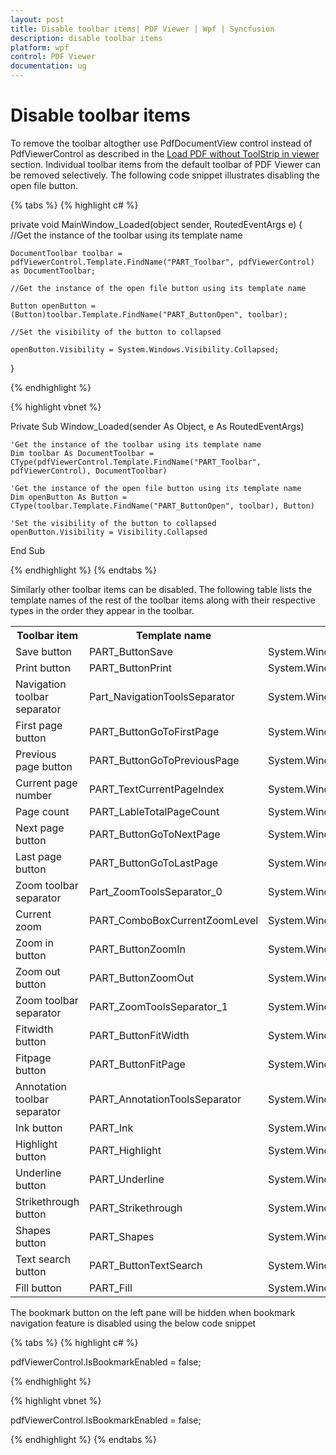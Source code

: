 ```yaml
---
layout: post
title: Disable toolbar items| PDF Viewer | Wpf | Syncfusion
description: disable toolbar items
platform: wpf
control: PDF Viewer
documentation: ug
---
```


# Disable toolbar items

To remove the toolbar altogther use PdfDocumentView control instead of PdfViewerControl as described in the [Load PDF without ToolStrip in viewer](https://help.syncfusion.com/wpf/pdfviewer/how-to/load-pdf-without-toolstrip-in-viewer) section. Individual toolbar items from the default toolbar of PDF Viewer can be removed selectively. The following code snippet illustrates disabling the open file button. 


{% tabs %}
{% highlight c# %}

private void MainWindow_Loaded(object sender, RoutedEventArgs e)
{
	//Get the instance of the toolbar using its template name

	DocumentToolbar toolbar = pdfViewerControl.Template.FindName("PART_Toolbar", pdfViewerControl) as DocumentToolbar;

	//Get the instance of the open file button using its template name

	Button openButton = (Button)toolbar.Template.FindName("PART_ButtonOpen", toolbar);

	//Set the visibility of the button to collapsed 

	openButton.Visibility = System.Windows.Visibility.Collapsed;
}

{% endhighlight %}


{% highlight vbnet %}

Private Sub Window_Loaded(sender As Object, e As RoutedEventArgs)

    'Get the instance of the toolbar using its template name
    Dim toolbar As DocumentToolbar = CType(pdfViewerControl.Template.FindName("PART_Toolbar", pdfViewerControl), DocumentToolbar)

    'Get the instance of the open file button using its template name
    Dim openButton As Button = CType(toolbar.Template.FindName("PART_ButtonOpen", toolbar), Button)

    'Set the visibility of the button to collapsed 
    openButton.Visibility = Visibility.Collapsed

End Sub

{% endhighlight %}
{% endtabs %}

Similarly other toolbar items can be disabled. The following table lists the template names of the rest of the toolbar items along with their respective types in the order they appear in the toolbar. 

<table>
<tr>
<th>Toolbar item</th>
<th>Template name</th>
<th>Type</th>
</tr>
<tr>
<td>Save button</td>
<td>PART_ButtonSave</td>
<td>System.Windows.Controls.Button</td>
</tr>
<tr>
<td>Print button</td>
<td>PART_ButtonPrint</td>
<td>System.Windows.Controls.Button</td>
</tr>
<tr>
<td>Navigation toolbar separator</td>
<td>Part_NavigationToolsSeparator</td>
<td>System.Windows.Shapes.Rectangle</td>
</tr>
<tr>
<td>First page button</td>
<td>PART_ButtonGoToFirstPage</td>
<td>System.Windows.Controls.Button</td>
</tr>
<tr>
<td>Previous page button</td>
<td>PART_ButtonGoToPreviousPage</td>
<td>System.Windows.Controls.Button</td>
</tr>
<tr>
<td>Current page number</td>
<td>PART_TextCurrentPageIndex</td>
<td>System.Windows.Controls.TextBox</td>
</tr>
<tr>
<td>Page count </td>
<td>PART_LableTotalPageCount</td>
<td>System.Windows.Controls.TextBlock</td>
</tr>
<tr>
<td>Next page button</td>
<td>PART_ButtonGoToNextPage</td>
<td>System.Windows.Controls.Button</td>
</tr>
<tr>
<td>Last page button</td>
<td>PART_ButtonGoToLastPage</td>
<td>System.Windows.Controls.Button</td>
</tr>
<tr>
<td>Zoom toolbar separator</td>
<td>Part_ZoomToolsSeparator_0</td>
<td>System.Windows.Shapes.Rectangle</td>
</tr>
<tr>
<td>Current zoom</td>
<td>PART_ComboBoxCurrentZoomLevel</td>
<td>System.Windows.Controls.ComboBox</td>
</tr>
<tr>
<td>Zoom in button</td>
<td>PART_ButtonZoomIn</td>
<td>System.Windows.Controls.Button</td>
</tr>
<tr>
<td>Zoom out button</td>
<td>PART_ButtonZoomOut</td>
<td>System.Windows.Controls.Button</td>
</tr>
<tr>
<td>Zoom toolbar separator</td>
<td>PART_ZoomToolsSeparator_1</td>
<td>System.Windows.Shapes.Rectangle</td>
</tr>
<tr>
<td>Fitwidth button</td>
<td>PART_ButtonFitWidth</td>
<td>System.Windows.Controls.Button</td>
</tr>
<tr>
<td>Fitpage button</td>
<td>PART_ButtonFitPage</td>
<td>System.Windows.Controls.Button</td>
</tr>
<tr>
<td>Annotation toolbar separator</td>
<td>PART_AnnotationToolsSeparator</td>
<td>System.Windows.Shapes.Rectangle</td>
</tr>
<tr>
<td>Ink button</td>
<td>PART_Ink</td>
<td>System.Windows.Controls.Primitives.ToggleButton</td>
</tr>
<tr>
<td>Highlight button</td>
<td>PART_Highlight</td>
<td>System.Windows.Controls.Primitives.ToggleButton</td>
</tr>
<tr>
<td>Underline button</td>
<td>PART_Underline</td>
<td>System.Windows.Controls.Primitives.ToggleButton</td>
</tr>
<tr>
<td>Strikethrough button</td>
<td>PART_Strikethrough</td>
<td>System.Windows.Controls.Primitives.ToggleButton</td>
</tr>
<tr>
<td>Shapes button</td>
<td>PART_Shapes</td>
<td>System.Windows.Controls.Primitives.ToggleButton</td>
</tr>
<tr>
<td>Text search button</td>
<td>PART_ButtonTextSearch</td>
<td>System.Windows.Controls.Button</td>
</tr>
<tr>
<td>Fill button</td>
<td>PART_Fill</td>
<td>System.Windows.Controls.Primitives.ToggleButton</td>
</tr>
</table>

The bookmark button on the left pane will be hidden when bookmark navigation feature is disabled using the below code snippet

{% tabs %}
{% highlight c# %}

pdfViewerControl.IsBookmarkEnabled = false;

{% endhighlight %}


{% highlight vbnet %}

pdfViewerControl.IsBookmarkEnabled = false;

{% endhighlight %}
{% endtabs %}
